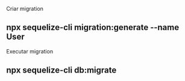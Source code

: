 Criar migration
## npx sequelize-cli migration:generate --name User

Executar migration
## npx sequelize-cli db:migrate